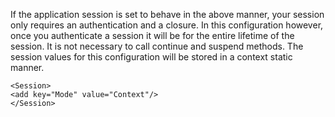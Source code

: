 <properties date="2016-05-11"
SortOrder="100"
/>

If the application session is set to behave in the above manner, your session only requires an authentication and a closure. In this configuration however, once you authenticate a session it will be for the entire lifetime of the session. It is not necessary to call continue and suspend methods. The session values for this configuration will be stored in a context static manner.

 

 

```
<Session>
<add key="Mode" value="Context"/>
</Session>

 

 
```

 

